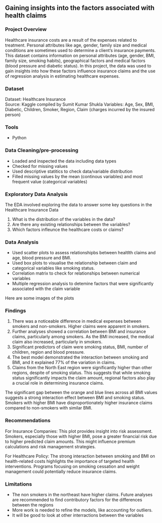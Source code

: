 ## Gaining insights into the factors associated with health claims

### Project Overview

Healthcare insurance costs are a result of the expenses related to treatment. Personal attributes like age, gender, family size and medical conditions are sometimes used to determine a client’s insurance payments. This dataset contains information on personal attributes (age, gender, BMI, family size, smoking habits), geographical factors and medical factors (blood pressure and diabetic status). In this project, the data was used to gain insights into how these factors influence insurance claims and the use of regression analysis in estimating healthcare expenses. 

### Dataset
Dataset: Healthcare Insurance  
Source: Kaggle compiled by Sumit Kumar Shukla
Variables: Age, Sex, BMI, Diabetic, Children, Smoker, Region, Claim (charges incurred by the insured person)

 ### Tools
 - Python

 ### Data Cleaning/pre-processing 
 - Loaded and inspected the data including data types
 - Checked for missing values
 - Used descriptive statitics to check data/variable distribution
 - Filled missing values by the mean (continous variables) and most frequent value (categorical variables)

### Exploratory Data Analysis

The EDA involved exploring the data to answer some key questions in the Healthcare Insurance Data
1. What is the distribution of the variables in the data?
2. Are there any existing relationships between the variables?
3. Which factors infleunce the healthcare costs or claims?

 ### Data Analysis

- Used scatter plots to assess relationshipbs between healtlth claims and age, blood pressure and BMI.
- Used box plots to visualise the relationship between claim and categorical variables like smoking status.
- Correlation matrix to check for relationships between numerical variables
- Multiple regression analysis to detemine factors that were significantly associated with the claim variable

 Here are some images of the plots


 ### Findings
 1. There was a noticeable difference in medical expenses between smokers and non-smokers. Higher claims were apparent in smokers. 
 2. Further analyses showed a correlation between BMI and insurance claims, particularly among smokers. As the BMI increased, the medical claim also increased, particularly in smokers.
 3. Significant predictors of claim were smoking status, BMI, number of children, region and blood pressure. 
 4. The best model demonstrated the interaction between smoking and BMI, and it explained 77% of the variation in claims.
 5. Claims from the North East region were significantly higher than other regions, despite of smoking status. This suggests that while smoking status significantly impacts the claim amount, regional factors also play a crucial role in determining insurance claims. 


The significant gap between the orange and blue lines across all BMI values suggests a strong interaction effect between BMI and smoking status. Smokers with higher BMI have disproportionately higher insurance claims compared to non-smokers with similar BMI. 

### Recommendations

For Insurance Companies: This plot provides insight into risk assessment. Smokers, especially those with higher BMI, pose a greater financial risk due to higher predicted claim amounts. This might influence premium calculations and risk management strategies. 

For Healthcare Policy: The strong interaction between smoking and BMI on health-related costs highlights the importance of targeted health interventions. Programs focusing on smoking cessation and weight management could potentially reduce insurance claims.

 ### Limitations
- The non smokers in the northeast have higher claims. Future analyses are recommended to find contributory factors for the differences between the regions
- More work is needed to refine the models, like accounting for outliers.
- It will be good to look at other interractions between the variables

   
 
